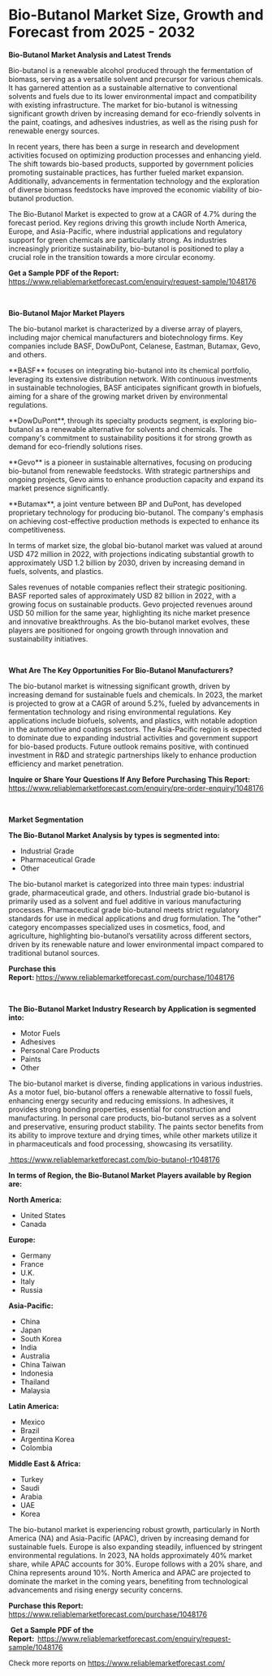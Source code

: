 <p><h1>Bio-Butanol Market Size, Growth and Forecast from 2025 - 2032</h1></p><p><strong>Bio-Butanol Market Analysis and Latest Trends</strong></p>
<p><p>Bio-butanol is a renewable alcohol produced through the fermentation of biomass, serving as a versatile solvent and precursor for various chemicals. It has garnered attention as a sustainable alternative to conventional solvents and fuels due to its lower environmental impact and compatibility with existing infrastructure. The market for bio-butanol is witnessing significant growth driven by increasing demand for eco-friendly solvents in the paint, coatings, and adhesives industries, as well as the rising push for renewable energy sources.</p><p>In recent years, there has been a surge in research and development activities focused on optimizing production processes and enhancing yield. The shift towards bio-based products, supported by government policies promoting sustainable practices, has further fueled market expansion. Additionally, advancements in fermentation technology and the exploration of diverse biomass feedstocks have improved the economic viability of bio-butanol production.</p><p>The Bio-Butanol Market is expected to grow at a CAGR of 4.7% during the forecast period. Key regions driving this growth include North America, Europe, and Asia-Pacific, where industrial applications and regulatory support for green chemicals are particularly strong. As industries increasingly prioritize sustainability, bio-butanol is positioned to play a crucial role in the transition towards a more circular economy.</p></p>
<p><strong>Get a Sample PDF of the Report:&nbsp;</strong> <a href="https://www.reliablemarketforecast.com/enquiry/request-sample/1048176?utm_campaign=3491&utm_medium=2&utm_source=Github&utm_content=ia&utm_term=01042025&utm_id=bio-butanol">https://www.reliablemarketforecast.com/enquiry/request-sample/1048176</a></p>
<p>&nbsp;</p>
<p><strong>Bio-Butanol Major Market Players</strong></p>
<p><p>The bio-butanol market is characterized by a diverse array of players, including major chemical manufacturers and biotechnology firms. Key companies include BASF, DowDuPont, Celanese, Eastman, Butamax, Gevo, and others.</p><p>**BASF** focuses on integrating bio-butanol into its chemical portfolio, leveraging its extensive distribution network. With continuous investments in sustainable technologies, BASF anticipates significant growth in biofuels, aiming for a share of the growing market driven by environmental regulations.</p><p>**DowDuPont**, through its specialty products segment, is exploring bio-butanol as a renewable alternative for solvents and chemicals. The company's commitment to sustainability positions it for strong growth as demand for eco-friendly solutions rises.</p><p>**Gevo** is a pioneer in sustainable alternatives, focusing on producing bio-butanol from renewable feedstocks. With strategic partnerships and ongoing projects, Gevo aims to enhance production capacity and expand its market presence significantly.</p><p>**Butamax**, a joint venture between BP and DuPont, has developed proprietary technology for producing bio-butanol. The company's emphasis on achieving cost-effective production methods is expected to enhance its competitiveness.</p><p>In terms of market size, the global bio-butanol market was valued at around USD 472 million in 2022, with projections indicating substantial growth to approximately USD 1.2 billion by 2030, driven by increasing demand in fuels, solvents, and plastics.</p><p>Sales revenues of notable companies reflect their strategic positioning. BASF reported sales of approximately USD 82 billion in 2022, with a growing focus on sustainable products. Gevo projected revenues around USD 50 million for the same year, highlighting its niche market presence and innovative breakthroughs. As the bio-butanol market evolves, these players are positioned for ongoing growth through innovation and sustainability initiatives.</p></p>
<p>&nbsp;</p>
<p><strong>What Are The Key Opportunities For Bio-Butanol Manufacturers?</strong></p>
<p><p>The bio-butanol market is witnessing significant growth, driven by increasing demand for sustainable fuels and chemicals. In 2023, the market is projected to grow at a CAGR of around 5.2%, fueled by advancements in fermentation technology and rising environmental regulations. Key applications include biofuels, solvents, and plastics, with notable adoption in the automotive and coatings sectors. The Asia-Pacific region is expected to dominate due to expanding industrial activities and government support for bio-based products. Future outlook remains positive, with continued investment in R&D and strategic partnerships likely to enhance production efficiency and market penetration.</p></p>
<p><strong>Inquire or Share Your Questions If Any Before Purchasing This Report:</strong> <a href="https://www.reliablemarketforecast.com/enquiry/pre-order-enquiry/1048176?utm_campaign=3491&utm_medium=2&utm_source=Github&utm_content=ia&utm_term=01042025&utm_id=bio-butanol">https://www.reliablemarketforecast.com/enquiry/pre-order-enquiry/1048176</a></p>
<p>&nbsp;</p>
<p><strong>Market Segmentation</strong></p>
<p><strong>The Bio-Butanol Market Analysis by types is segmented into:</strong></p>
<p><ul><li>Industrial Grade</li><li>Pharmaceutical Grade</li><li>Other</li></ul></p>
<p><p>The bio-butanol market is categorized into three main types: industrial grade, pharmaceutical grade, and others. Industrial grade bio-butanol is primarily used as a solvent and fuel additive in various manufacturing processes. Pharmaceutical grade bio-butanol meets strict regulatory standards for use in medical applications and drug formulation. The "other" category encompasses specialized uses in cosmetics, food, and agriculture, highlighting bio-butanol’s versatility across different sectors, driven by its renewable nature and lower environmental impact compared to traditional butanol sources.</p></p>
<p><strong>Purchase this Report:&nbsp;</strong><a href="https://www.reliablemarketforecast.com/purchase/1048176?utm_campaign=3491&utm_medium=2&utm_source=Github&utm_content=ia&utm_term=01042025&utm_id=bio-butanol">https://www.reliablemarketforecast.com/purchase/1048176</a></p>
<p>&nbsp;</p>
<p><strong>The Bio-Butanol Market Industry Research by Application is segmented into:</strong></p>
<p><ul><li>Motor Fuels</li><li>Adhesives</li><li>Personal Care Products</li><li>Paints</li><li>Other</li></ul></p>
<p><p>The bio-butanol market is diverse, finding applications in various industries. As a motor fuel, bio-butanol offers a renewable alternative to fossil fuels, enhancing energy security and reducing emissions. In adhesives, it provides strong bonding properties, essential for construction and manufacturing. In personal care products, bio-butanol serves as a solvent and preservative, ensuring product stability. The paints sector benefits from its ability to improve texture and drying times, while other markets utilize it in pharmaceuticals and food processing, showcasing its versatility.</p></p>
<p><a href="https://www.reliablemarketforecast.com/bio-butanol-r1048176?utm_campaign=3491&utm_medium=2&utm_source=Github&utm_content=ia&utm_term=01042025&utm_id=bio-butanol">&nbsp;https://www.reliablemarketforecast.com/bio-butanol-r1048176</a></p>
<p><strong>In terms of Region, the Bio-Butanol Market Players available by Region are:</strong></p>
<p>
    <p> <strong> North America: </strong>
        <ul>
            <li>United States</li>
            <li>Canada</li>
        </ul>
        </p> 
    <p> <strong> Europe: </strong>
        <ul>
            <li>Germany</li>
            <li>France</li>
            <li>U.K.</li>
            <li>Italy</li>
            <li>Russia</li>
        </ul>
        </p> 
    <p> <strong> Asia-Pacific: </strong>
        <ul>
            <li>China</li>
            <li>Japan</li>
            <li>South Korea</li>
            <li>India</li>
            <li>Australia</li>
            <li>China Taiwan</li>
            <li>Indonesia</li>
            <li>Thailand</li>
            <li>Malaysia</li>
        </ul>
        </p> 
    <p> <strong> Latin America: </strong>
        <ul>
            <li>Mexico</li>
            <li>Brazil</li>
            <li>Argentina Korea</li>
            <li>Colombia</li>
        </ul>
        </p> 
    <p> <strong> Middle East & Africa: </strong>
        <ul>
            <li>Turkey</li>
            <li>Saudi</li>
            <li>Arabia</li>
            <li>UAE</li>
            <li>Korea</li>
        </ul>
    </p>
    </p>
<p><p>The bio-butanol market is experiencing robust growth, particularly in North America (NA) and Asia-Pacific (APAC), driven by increasing demand for sustainable fuels. Europe is also expanding steadily, influenced by stringent environmental regulations. In 2023, NA holds approximately 40% market share, while APAC accounts for 30%. Europe follows with a 20% share, and China represents around 10%. North America and APAC are projected to dominate the market in the coming years, benefiting from technological advancements and rising energy security concerns.</p></p>
<p><strong>Purchase this Report: </strong><a href="https://www.reliablemarketforecast.com/purchase/1048176?utm_campaign=3491&utm_medium=2&utm_source=Github&utm_content=ia&utm_term=01042025&utm_id=bio-butanol">https://www.reliablemarketforecast.com/purchase/1048176</a></p>
<p>&nbsp;<strong>Get a Sample PDF of the Report:&nbsp;&nbsp;</strong><a href="https://www.reliablemarketforecast.com/enquiry/request-sample/1048176?utm_campaign=3491&utm_medium=2&utm_source=Github&utm_content=ia&utm_term=01042025&utm_id=bio-butanol">https://www.reliablemarketforecast.com/enquiry/request-sample/1048176</a></p>
<p><strong></strong></p>
<p>Check more reports on <a href="https://www.reliablemarketforecast.com/?utm_campaign=3491&utm_medium=2&utm_source=Github&utm_content=ia&utm_term=01042025&utm_id=bio-butanol">https://www.reliablemarketforecast.com/</a></p>
